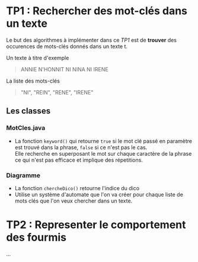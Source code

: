 # TP1 : Rechercher des mot-clés dans un texte

Le but des algorithmes à implémenter dans ce *TP1* est de **trouver** des occurences de mots-clés donnés dans un texte t.

Un texte à titre d'exemple
>ANNIE N'HONNIT NI NINA NI IRENE

La liste des mots-clés
> "NI", "REIN", "RENE", "IRENE"

## Les classes 

### MotCles.java
 - La fonction `keyword()` qui retourne `true` si le mot clé passé en paramètre est trouvé dans la phrase, `false` si ce n'est pas le cas.\
  Elle recherche en superposant le mot sur chaque caractère de la phrase ce qui n'est pas efficace et implique des répetitions.

### Diagramme
 - La fonction `chercheDico()` retourne l'indice du dico 
 - Utilise un système d'automate que l'on va créer pour chaque liste 
 de mots clés que l'on veux chercher dans un texte.
 
 
 # TP2 : Representer le comportement des fourmis
 
 ...

